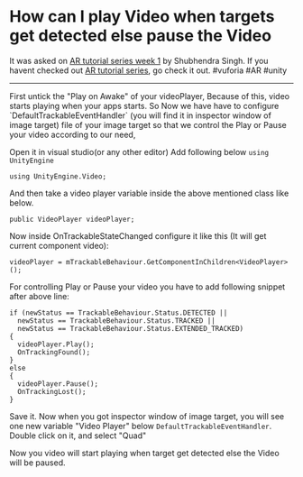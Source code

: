 
# How can I play Video when targets get detected else pause the Video

It was asked on [AR tutorial series week 1](https://careerhigh.in/blog/20/) by Shubhendra Singh. If you havent checked out [AR tutorial series](https://careerhigh.in/blog/18/), go check it out.
#vuforia #AR #unity
<hr>
First untick the "Play on Awake" of your videoPlayer, Because of this, video starts playing when your apps starts.
So Now we have have to configure
`DefaultTrackableEventHandler` (you will find it in inspector window of image target) file of your image target so that we control the Play or Pause your video according to our need,

Open it in visual studio(or any other editor)
Add following below `using UnityEngine`
```
using UnityEngine.Video;
```
And then take a video player variable inside the above mentioned class like below.
```
public VideoPlayer videoPlayer;
```
Now inside OnTrackableStateChanged configure it like this (It will get current component video):
```
videoPlayer = mTrackableBehaviour.GetComponentInChildren<VideoPlayer>();
```
For controlling Play or Pause your video you  have to add following snippet after above line:
```
if (newStatus == TrackableBehaviour.Status.DETECTED ||
  newStatus == TrackableBehaviour.Status.TRACKED ||
  newStatus == TrackableBehaviour.Status.EXTENDED_TRACKED)
{
  videoPlayer.Play();
  OnTrackingFound();
}
else
{
  videoPlayer.Pause();
  OnTrackingLost();
} 
```
Save it.
Now when you got inspector window of image target, you will see one new variable "Video Player" below `DefaultTrackableEventHandler`. Double click on it, and select "Quad"

Now you video will start playing when target get detected else the Video will be paused.
